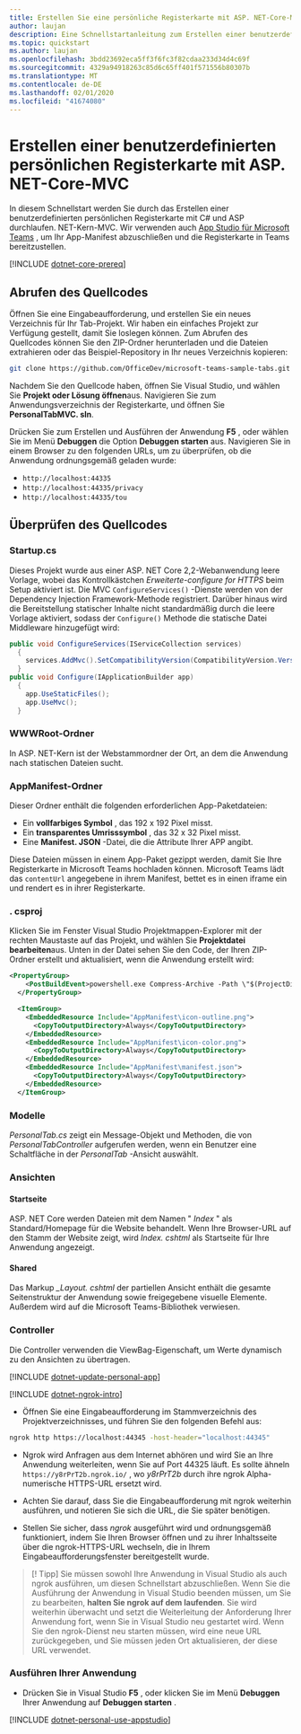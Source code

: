 ```yaml
---
title: Erstellen Sie eine persönliche Registerkarte mit ASP. NET-Core-MVC
author: laujan
description: Eine Schnellstartanleitung zum Erstellen einer benutzerdefinierten persönlichen Registerkarte mit ASP. NET-Kern-MVC.
ms.topic: quickstart
ms.author: laujan
ms.openlocfilehash: 3bdd23692eca5ff3f6fc3f82cdaa233d34d4c69f
ms.sourcegitcommit: 4329a94918263c85d6c65ff401f571556b80307b
ms.translationtype: MT
ms.contentlocale: de-DE
ms.lasthandoff: 02/01/2020
ms.locfileid: "41674080"
---
```

# <a name="create-a-custom-personal-tab-with-asp-net-core-mvc"></a>Erstellen einer benutzerdefinierten persönlichen Registerkarte mit ASP. NET-Core-MVC

In diesem Schnellstart werden Sie durch das Erstellen einer benutzerdefinierten persönlichen Registerkarte mit C# und ASP durchlaufen. NET-Kern-MVC. Wir verwenden auch [App Studio für Microsoft Teams](~/concepts/build-and-test/app-studio-overview.md) , um Ihr App-Manifest abzuschließen und die Registerkarte in Teams bereitzustellen.

[!INCLUDE [dotnet-core-prereq](~/includes/tabs/dotnet-core-prereq.md)]

## <a name="get-the-source-code"></a>Abrufen des Quellcodes

Öffnen Sie eine Eingabeaufforderung, und erstellen Sie ein neues Verzeichnis für Ihr Tab-Projekt. Wir haben ein einfaches Projekt zur Verfügung gestellt, damit Sie loslegen können. Zum Abrufen des Quellcodes können Sie den ZIP-Ordner herunterladen und die Dateien extrahieren oder das Beispiel-Repository in Ihr neues Verzeichnis kopieren:

``` bash
git clone https://github.com/OfficeDev/microsoft-teams-sample-tabs.git
```

Nachdem Sie den Quellcode haben, öffnen Sie Visual Studio, und wählen Sie **Projekt oder Lösung öffnen**aus. Navigieren Sie zum Anwendungsverzeichnis der Registerkarte, und öffnen Sie **PersonalTabMVC. sln**.

Drücken Sie zum Erstellen und Ausführen der Anwendung **F5** , oder wählen Sie im Menü **Debuggen** die Option **Debuggen starten** aus. Navigieren Sie in einem Browser zu den folgenden URLs, um zu überprüfen, ob die Anwendung ordnungsgemäß geladen wurde:

* `http://localhost:44335`
* `http://localhost:44335/privacy`
* `http://localhost:44335/tou`

## <a name="review-the-source-code"></a>Überprüfen des Quellcodes

### <a name="startupcs"></a>Startup.cs

Dieses Projekt wurde aus einer ASP. NET Core 2,2-Webanwendung leere Vorlage, wobei das Kontrollkästchen *Erweiterte-configure for HTTPS* beim Setup aktiviert ist. Die MVC `ConfigureServices()` -Dienste werden von der Dependency Injection Framework-Methode registriert. Darüber hinaus wird die Bereitstellung statischer Inhalte nicht standardmäßig durch die leere Vorlage aktiviert, sodass der `Configure()` Methode die statische Datei Middleware hinzugefügt wird:

``` csharp
public void ConfigureServices(IServiceCollection services)
  {
    services.AddMvc().SetCompatibilityVersion(CompatibilityVersion.Version_2_2);
  }
public void Configure(IApplicationBuilder app)
  {
    app.UseStaticFiles();
    app.UseMvc();
  }
```

### <a name="wwwroot-folder"></a>WWWRoot-Ordner

In ASP. NET-Kern ist der Webstammordner der Ort, an dem die Anwendung nach statischen Dateien sucht.

### <a name="appmanifest-folder"></a>AppManifest-Ordner

Dieser Ordner enthält die folgenden erforderlichen App-Paketdateien:

* Ein **vollfarbiges Symbol** , das 192 x 192 Pixel misst.
* Ein **transparentes Umrisssymbol** , das 32 x 32 Pixel misst.
* Eine **Manifest. JSON** -Datei, die die Attribute Ihrer APP angibt.

Diese Dateien müssen in einem App-Paket gezippt werden, damit Sie Ihre Registerkarte in Microsoft Teams hochladen können. Microsoft Teams lädt das `contentUrl` angegebene in ihrem Manifest, bettet es in einen iframe ein und rendert es in ihrer Registerkarte.

### <a name="csproj"></a>. csproj

Klicken Sie im Fenster Visual Studio Projektmappen-Explorer mit der rechten Maustaste auf das Projekt, und wählen Sie **Projektdatei bearbeiten**aus. Unten in der Datei sehen Sie den Code, der Ihren ZIP-Ordner erstellt und aktualisiert, wenn die Anwendung erstellt wird:

``` xml
<PropertyGroup>
    <PostBuildEvent>powershell.exe Compress-Archive -Path \"$(ProjectDir)AppManifest\*\" -DestinationPath \"$(TargetDir)tab.zip\" -Force</PostBuildEvent>
  </PropertyGroup>

  <ItemGroup>
    <EmbeddedResource Include="AppManifest\icon-outline.png">
      <CopyToOutputDirectory>Always</CopyToOutputDirectory>
    </EmbeddedResource>
    <EmbeddedResource Include="AppManifest\icon-color.png">
      <CopyToOutputDirectory>Always</CopyToOutputDirectory>
    </EmbeddedResource>
    <EmbeddedResource Include="AppManifest\manifest.json">
      <CopyToOutputDirectory>Always</CopyToOutputDirectory>
    </EmbeddedResource>
  </ItemGroup>
```

### <a name="models"></a>Modelle

*PersonalTab.cs* zeigt ein Message-Objekt und Methoden, die von *PersonalTabController* aufgerufen werden, wenn ein Benutzer eine Schaltfläche in der *PersonalTab* -Ansicht auswählt.

### <a name="views"></a>Ansichten

#### <a name="home"></a>Startseite

ASP. NET Core werden Dateien mit dem Namen " *Index* " als Standard/Homepage für die Website behandelt. Wenn Ihre Browser-URL auf den Stamm der Website zeigt, wird *Index. cshtml* als Startseite für Ihre Anwendung angezeigt.

#### <a name="shared"></a>Shared

Das Markup *_Layout. cshtml* der partiellen Ansicht enthält die gesamte Seitenstruktur der Anwendung sowie freigegebene visuelle Elemente. Außerdem wird auf die Microsoft Teams-Bibliothek verwiesen.

### <a name="controllers"></a>Controller

Die Controller verwenden die ViewBag-Eigenschaft, um Werte dynamisch zu den Ansichten zu übertragen.

[!INCLUDE [dotnet-update-personal-app](~/includes/tabs/dotnet-update-personal-app.md)]

[!INCLUDE [dotnet-ngrok-intro](~/includes/tabs/dotnet-ngrok-intro.md)]

* Öffnen Sie eine Eingabeaufforderung im Stammverzeichnis des Projektverzeichnisses, und führen Sie den folgenden Befehl aus:

``` bash
ngrok http https://localhost:44345 -host-header="localhost:44345"
```

* Ngrok wird Anfragen aus dem Internet abhören und wird Sie an Ihre Anwendung weiterleiten, wenn Sie auf Port 44325 läuft.  Es sollte ähneln `https://y8rPrT2b.ngrok.io/` , wo *y8rPrT2b* durch ihre ngrok Alpha-numerische HTTPS-URL ersetzt wird.

* Achten Sie darauf, dass Sie die Eingabeaufforderung mit ngrok weiterhin ausführen, und notieren Sie sich die URL, die Sie später benötigen.

* Stellen Sie sicher, dass *ngrok* ausgeführt wird und ordnungsgemäß funktioniert, indem Sie Ihren Browser öffnen und zu ihrer Inhaltsseite über die ngrok-HTTPS-URL wechseln, die in Ihrem Eingabeaufforderungsfenster bereitgestellt wurde.

> [! Tipp] Sie müssen sowohl Ihre Anwendung in Visual Studio als auch ngrok ausführen, um diesen Schnellstart abzuschließen. Wenn Sie die Ausführung der Anwendung in Visual Studio beenden müssen, um Sie zu bearbeiten, **halten Sie ngrok auf dem laufenden**. Sie wird weiterhin überwacht und setzt die Weiterleitung der Anforderung Ihrer Anwendung fort, wenn Sie in Visual Studio neu gestartet wird. Wenn Sie den ngrok-Dienst neu starten müssen, wird eine neue URL zurückgegeben, und Sie müssen jeden Ort aktualisieren, der diese URL verwendet.

### <a name="run-your-application"></a>Ausführen Ihrer Anwendung

* Drücken Sie in Visual Studio **F5** , oder klicken Sie im Menü **Debuggen** Ihrer Anwendung auf **Debuggen starten** .

[!INCLUDE [dotnet-personal-use-appstudio](~/includes/tabs/dotnet-personal-use-appstudio.md)]
